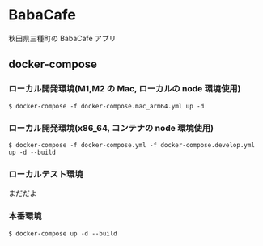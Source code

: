 # BabaCafe

秋田県三種町の BabaCafe アプリ

## docker-compose

### ローカル開発環境(M1,M2 の Mac, ローカルの node 環境使用)

```shell
$ docker-compose -f docker-compose.mac_arm64.yml up -d
```

### ローカル開発環境(x86_64, コンテナの node 環境使用)

```shell
$ docker-compose -f docker-compose.yml -f docker-compose.develop.yml up -d --build
```

### ローカルテスト環境

まだだよ

### 本番環境

```shell
$ docker-compose up -d --build
```
